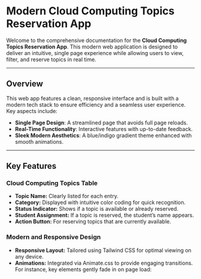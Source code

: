 # Modern Cloud Computing Topics Reservation App

Welcome to the comprehensive documentation for the **Cloud Computing Topics Reservation App**. This modern web application is designed to deliver an intuitive, single page experience while allowing users to view, filter, and reserve topics in real time.

---

## Overview

This web app features a clean, responsive interface and is built with a modern tech stack to ensure efficiency and a seamless user experience. Key aspects include:

- **Single Page Design**: A streamlined page that avoids full page reloads.
- **Real-Time Functionality**: Interactive features with up-to-date feedback.
- **Sleek Modern Aesthetics**: A blue/indigo gradient theme enhanced with smooth animations.

---

## Key Features

### Cloud Computing Topics Table

- **Topic Name:** Clearly listed for each entry.
- **Category:** Displayed with intuitive color coding for quick recognition.
- **Status Indicator:** Shows if a topic is available or already reserved.
- **Student Assignment:** If a topic is reserved, the student’s name appears.
- **Action Button:** For reserving topics that are currently available.

### Modern and Responsive Design

- **Responsive Layout:** Tailored using Tailwind CSS for optimal viewing on any device.
- **Animations:** Integrated via Animate.css to provide engaging transitions. For instance, key elements gently fade in on page load:
  

